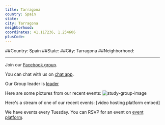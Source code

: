 ```yaml
---
title: Tarragona
country: Spain
state: 
city: Tarragona
neighborhood: 
coordinates: 41.117236, 1.254606
plusCode:
---
```


##Country: Spain
##State: 
##City: Tarragona
##Neighborhood: 
*****
Join our [Facebook group](https://www.facebook.com/groups/free.code.camp.tarragona).

You can chat with us on [chat app]().

Our Group leader is [leader]()

Here are some pictures from our recent events:
![study-group-image]()

Here's a stream of one of our recent events:
[video hosting platform embed]

We have events every Tuesday. You can RSVP for an event on [event platform]().

